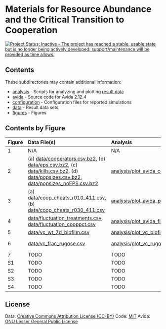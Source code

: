 # Materials for Resource Abundance and the Critical Transition to Cooperation

[![Project Status: Inactive - The project has reached a stable, usable state but is no longer being actively developed; support/maintenance will be provided as time allows.](http://www.repostatus.org/badges/latest/inactive.svg)](http://www.repostatus.org/#inactive)


## Contents

These subdirectories may contain additional information:

* [analysis](analysis) - Scripts for analyzing and plotting [result data](data)
* [avida](avida) - Source code for Avida 2.12.4
* [configuration](configuration) - Configuration files for reported simulations
* [data](data) - Result data sets
* [figures](figures) - Figures


## Contents by Figure

| Figure  | Data File(s)   | Analysis      | Image       |
|:--------|:---------------|:--------------|:------------|
| 1       | N/A            | N/A           | [figures/avida_diagram.png](figures/avida_diagram.png) |
| 2       | (a) [data/cooperators.csv.bz2](data/cooperators.csv.bz2), (b) [data/eps.csv.bz2](data/eps.csv.bz2), (c) [data/kills.csv.bz2](data/kills.csv.bz2), (d) [data/popsizes.csv.bz2](data/popsizes.csv.bz2), [data/popsizes_noEPS.csv.bz2](data/popsizes_noEPS.csv.bz2) | [analysis/plot_avida_combined.R](analysis/plot_avida_combined.R) | [figures/avida_combined.pdf](figures/avida_combined.pdf) |
| 3       | (a) [data/coop_cheats_r010_411.csv](data/coop_cheats_r010_411.csv), (b) [data/coop_cheats_r030_411.csv](data/coop_cheats_r030_411.csv) | [analysis/plot_avida_popstacks.R](analysis/plot_avida_popstacks.R) | [figures/avida_population_stacks.pdf](figures/avida_population_stacks.pdf) |
| 4       | [data/fluctuation_treatments.csv](data/fluctuation_treatments.csv), [data/fluctuation_cooppct.csv](data/fluctuation_cooppct.csv) | [analysis/plot_avida_fluctuation.R](analysis/plot_avida_fluctuation.R) | [figures/avida_fluctuation_cooppct.pdf](figures/avida_fluctuation_cooppct.pdf) |
| 5       | [data/vc_wt_7d_biofilm.csv](data/vc_wt_7d_biofilm.csv) | [analysis/plot_vc_biofilm.R](analysis/plot_vc_biofilm.R) | [figures/vc_biofilm_7dWT.pdf](figures/vc_biofilm_7dWT.pdf) |
| 6       | [data/vc_frac_rugose.csv](data/vc_frac_rugose.csv) | [analysis/plot_vc_rugose.R](analysis/plot_vc_rugose.R) | [figures/vc_frac_rugose.pdf](figures/vc_frac_rugose.pdf), inset: [figures/rugose_smooth.png](figures/rugose_smooth.png) |
| 7       | TODO           | TODO          | [figures/TODO.pdf](figures/TODO.pdf) |
| S1      | TODO           | TODO          | [figures/population-0092900.pdf](figures/population-0092900.pdf) |
| S2      | TODO           | TODO          | [figures/avida_cooperators_trajectories.pdf](figures/avida_cooperators_trajectories.pdf) |
| S3      | TODO           | TODO          | [figures/avida_reactions_ORN_EQU.pdf](figures/avida_reactions_ORN_EQU.pdf) |
| S4      | TODO           | TODO          | [figures/vc_growth_WT.pdf](figures/vc_growth_WT.pdf) |


## License

Data: [Creative Commons Attribution License (CC-BY)](https://creativecommons.org/licenses/by/4.0/)
Code: [MIT](https://opensource.org/licenses/MIT)
Avida: [GNU Lesser General Public License](https://www.gnu.org/licenses/lgpl.html)
